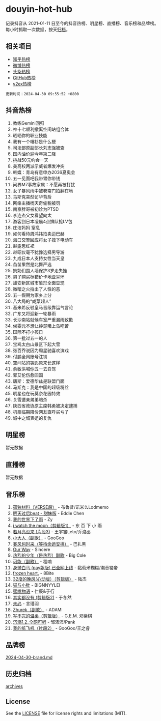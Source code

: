 # douyin-hot-hub

记录抖音从 2021-01-11 日至今的抖音热榜、明星榜、直播榜、音乐榜和品牌榜。每小时抓取一次数据，按天[归档](archives)。

## 相关项目

- [知乎热榜](https://github.com/lonnyzhang423/zhihu-hot-hub)
- [微博热榜](https://github.com/lonnyzhang423/weibo-hot-hub)
- [头条热榜](https://github.com/lonnyzhang423/toutiao-hot-hub)
- [GitHub热榜](https://github.com/lonnyzhang423/github-hot-hub)
- [v2ex热榜](https://github.com/lonnyzhang423/v2ex-hot-hub)


`更新时间：2024-04-30 09:55:52 +0800`

## 抖音热榜

1. 教练Gemini回归
1. 神十七顺利撤离空间站组合体
1. 晒晒你的职业技能
1. 我有一个帽衫是什么梗
1. 司法部原副部长刘志强被查
1. 国内油价迎今年第二降
1. 挑战50元约会一天
1. 美高校两派示威者爆发冲突
1. 韩媒：青岛有意申办2036夏奥会
1. 五一见面吧我带胃你带钱
1. 问界M7事故家属：不愿再被打扰
1. 女子暴风雨中被卷帘门拍翻在地
1. 马斯克突然访华背后
1. 网络主播杨天奇偷税被罚
1. 南京胖哥被初诊为PTSD
1. 李连杰父女看望向太
1. 游客到日本凌晨4点排队抢LV包
1. 庄洁妈妈 窒息
1. 如何看待周鸿祎拍卖迈巴赫
1. 海口交警回应将女子拽下电动车
1. 赵露思红裙
1. 赵昭仪毫不犹豫选择男导游
1. 九成日本人支持女性当天皇
1. 苗苗果然是北舞严选
1. 奶奶们围人墙保护3岁走失娃
1. 男子购买标错价卡地亚耳环
1. 雄安新区城市雏形全面显现
1. 微暗之火拍出了人性的恶
1. 五一假期为家乡上分
1. 八大局的“咸菜超人”
1. 基米希反驳皇马晋级靠运气言论
1. 广东又将迎新一轮暴雨
1. 长沙南站就候车室严重漏雨致歉
1. 侯雯元不想让钟楚曦上岛吃苦
1. 国际不打小孩日
1. 第一批过五一的人
1. 宝鸡太白山景区下起大雪
1. 张百乔说因为周星驰喜欢演戏
1. 付鹏全网账号注销
1. 空间站的钥匙原来长这样
1. 俞敏洪喊你五一去自驾
1. 郭艾伦伤愈回国
1. 唐斯：爱德华兹是联盟门面
1. 马斯克：我是中国的超级粉丝
1. 明星也在玩莫奈花园特效
1. 关雪遭亲弟弟暗杀
1. 陕西省政协原主席韩勇被决定逮捕
1. 机票临期降价网友直呼买亏了
1. 城中之城表姐的复仇

## 明星榜

暂无数据

## 直播榜

暂无数据

## 音乐榜

1. [孤独材料（VERSE段）](https://sf3-cdn-tos.douyinstatic.com/obj/tos-cn-ve-2774/ocX7glDNHYlwFeYrGQfBZoThtvPWy8tCCEBGKQ) - 布鲁昔/诺米么Lodmemo
1. [明天过后beat - 甜妹版](https://sf6-cdn-tos.douyinstatic.com/obj/tos-cn-ve-2774/osMLYeeoMm04CZyaI91XUDF8OzLRLgePKALGHI) - Eddie Chen
1. [我的世界下了雨](https://sf5-hl-cdn-tos.douyinstatic.com/obj/tos-cn-ve-2774/o85sBiwXIByH9bWIMAEEOoiQ1o1m9Afn15BspE) - Zy
1. [i watch the moon（剪辑版1）](https://sf5-hl-cdn-tos.douyinstatic.com/obj/tos-cn-ve-2774/o0I9mSChzHZANMJIEBfkCQzzg6N5WAcVtqft9P) - 东 百 下 小 雨
1. [若月亮没来 (片段3)](https://sf27-cdn-tos.douyinstatic.com/obj/tos-cn-ve-2774/okfyEUsGW1B1ovJi5JiN9IjvAT2lMwA054GoEB) - 王宇宙Leto/乔浚丞
1. [小大人（副歌）](https://sf3-cdn-tos.douyinstatic.com/obj/tos-cn-ve-2774/oIhaDwehWhLFsVIG7QIICLLazDNGJAGg5geeb4) - GooGoo
1. [春风何时来（等待命运安排）](https://sf5-hl-cdn-tos.douyinstatic.com/obj/tos-cn-ve-2774/oICBNbD3gelMfB4WgiD1KI2jQtXZE2FgHLwtsl) - 巴扎黑
1. [Our Way](https://sf5-hl-cdn-tos.douyinstatic.com/obj/tos-cn-ve-2774/o8tPEkQgQNCe0DPeFwZzYrbqLlnzBBrYidWkEZ) - Sincere
1. [热烈的少年（是热烈）副歌](https://sf3-cdn-tos.douyinstatic.com/obj/tos-cn-ve-2774/owVNI0CLDAUMtSz6TEYvfFBFL4UDFFhLfgK8fa) - Big Cole
1. [可能（副歌）](https://sf3-cdn-tos.douyinstatic.com/obj/tos-cn-ve-2774/cde1731888894259b333569393c2fb51) - 程响
1. [身骑白马 (pay姐版) 已全网上线](https://sf5-hl-cdn-tos.douyinstatic.com/obj/tos-cn-ve-2774/oQLO5ZgLsFkaDhdIIveF2zUCgfweY0gWaH4AQG) - 黏苞米糊糊/潮音铭帝
1. [frozen heart.](https://sf5-hl-cdn-tos.douyinstatic.com/obj/tos-cn-ve-2774/oIIWJfyjIACZA9zQMtnJ6hQQhFC4vhCupoRBsO) - 8Bite
1. [32度的晚风(心动版）（剪辑版）](https://sf3-cdn-tos.douyinstatic.com/obj/tos-cn-ve-2774/owNyabsyWdzUulxhoJfK8IBXgp0UMQAHpvGh2B) - 陆杰
1. [猫与小肚](https://sf6-cdn-tos.douyinstatic.com/obj/tos-cn-ve-2774/osZeoClMECgK8DYl6VebABgbchEtPYQjZEnRtd) - BIGNNYYLEI
1. [蜜桃物语](https://sf5-hl-cdn-tos.douyinstatic.com/obj/tos-cn-ve-2774/oIhOSCZtIACtYU4XQkngiW9kCBfVD1Fz9IYeqL) - 仁辰&于行
1. [其实都没有 (剪辑版2)](https://sf27-cdn-tos.douyinstatic.com/obj/tos-cn-ve-2774/oEBNQenHZtBhxYjGgUDQk0BCHTigQafgFlbQ7k) - 于冬然
1. [未必](https://sf5-hl-cdn-tos.douyinstatic.com/obj/tos-cn-ve-2774/ogntQMFnKQDZUgTCYuJgfLEtleYZZFxBQqhhFB) - 言瑾羽
1. [Zhurek（副歌）](https://sf5-hl-cdn-tos.douyinstatic.com/obj/tos-cn-ve-2774/ooQm8FBZQDlf0btEYgVpCcSCQfrdJGBEKZYBGS) - ADAM
1. [写不完的温柔（剪辑版）](https://sf5-hl-cdn-tos.douyinstatic.com/obj/tos-cn-ve-2774/oYBzzZQJ233GfwkemJJffAIWgeIYrjZfWhHTcG) - G.E.M. 邓紫棋
1. [沉溺1.2_全网可听](https://sf3-cdn-tos.douyinstatic.com/obj/tos-cn-ve-2774/ok2QoiBqsWAX9McZmWiI9gAB0EzwD4Xj6yfmtH) - 邹沛沛/Pank
1. [我的纸飞机（片段2）](https://sf5-hl-cdn-tos.douyinstatic.com/obj/tos-cn-ve-2774/oM2ZrKcg2CD5AeRB2gkeXOFB1IxAGJdZPazYHf) - GooGoo/王之睿

## 品牌榜

[2024-04-30-brand.md](archives/2024-04-30-brand.md)

## 历史归档

[archives](archives)

## License

See the [LICENSE](LICENSE) file for license rights and limitations (MIT).
